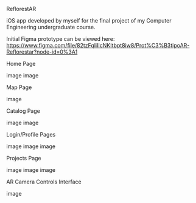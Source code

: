 ReflorestAR

iOS app developed by myself for the final project of my Computer Engineering undergraduate course. 

Initial Figma prototype can be viewed here: 
https://www.figma.com/file/82tzFqliIIcNKItbpt8iw8/Prot%C3%B3tipoAR-Reflorestar?node-id=0%3A1

Home Page

image image

Map Page

image

Catalog Page

image image

Login/Profile Pages

image image image

Projects Page

image image image

AR Camera Controls Interface

image
